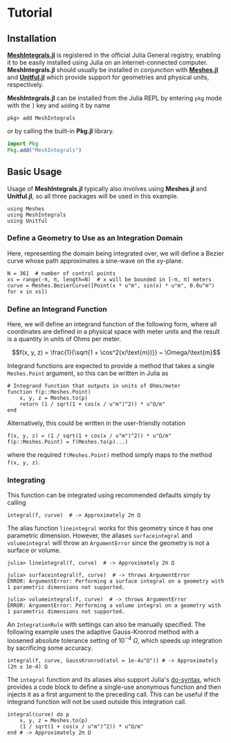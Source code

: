 # Tutorial

## Installation

[**MeshIntegrals.jl**](https://github.com/JuliaGeometry/MeshIntegrals.jl) is
registered in the official Julia General registry, enabling it to be easily
installed using Julia on an internet-connected computer.
**MeshIntegrals.jl** should usually be installed in conjunction with
[**Meshes.jl**](https://github.com/JuliaGeometry/Meshes.jl) and
[**Unitful.jl**](https://github.com/PainterQubits/Unitful.jl) which provide
support for geometries and physical units, respectively.

**MeshIntegrals.jl** can be installed from the Julia REPL by entering `pkg` mode
with the `]` key and `add`ing it by name
```julia-repl
pkg> add MeshIntegrals
```

or by calling the built-in **Pkg.jl** library.
```julia
import Pkg
Pkg.add("MeshIntegrals")
```

## Basic Usage

Usage of **MeshIntegrals.jl** typically also involves using **Meshes.jl** and **Unitful.jl**,
so all three packages will be used in this example.

```@example tutorial
using Meshes
using MeshIntegrals
using Unitful
```

### Define a Geometry to Use as an Integration Domain

Here, representing the domain being integrated over, we will define a Bezier
curve whose path approximates a sine-wave on the xy-plane.

```@example tutorial
N = 361  # number of control points
xs = range(-π, π, length=N)  # x will be bounded in [-π, π] meters
curve = Meshes.BezierCurve([Point(x * u"m", sin(x) * u"m", 0.0u"m") for x in xs])
```

### Define an Integrand Function

Here, we will define an integrand function of the following form, where all
coordinates are defined in a physical space with meter units and the result is
a quantity in units of Ohms per meter.
```math
f(x, y, z) = \frac{1}{\sqrt{1 + \cos^2(x/\text{m})}} ~ \Omega/\text{m}
```

Integrand functions are expected to provide a method that takes a single
`Meshes.Point` argument, so this can be written in Julia as

```@example tutorial
# Integrand function that outputs in units of Ohms/meter
function f(p::Meshes.Point)
    x, y, z = Meshes.to(p)
    return (1 / sqrt(1 + cos(x / u"m")^2)) * u"Ω/m"
end
```

Alternatively, this could be written in the user-friendly notation
```@example tutorial
f(x, y, z) = (1 / sqrt(1 + cos(x / u"m")^2)) * u"Ω/m"
f(p::Meshes.Point) = f(Meshes.to(p)...)
```
where the required `f(Meshes.Point)` method simply maps to the method `f(x, y, z)`.

### Integrating

This function can be integrated using recommended defaults simply by calling
```@example tutorial
integral(f, curve)  # -> Approximately 2π Ω
```

The alias function `lineintegral` works for this geometry since it has one
parametric dimension. However, the aliases `surfaceintegral` and `volumeintegral`
will throw an `ArgumentError` since the geometry is not a surface or volume.
```jldoctest tutorial
julia> lineintegral(f, curve)  # -> Approximately 2π Ω

julia> surfaceintegral(f, curve)  # -> throws ArgumentError
ERROR: ArgumentError: Performing a surface integral on a geometry with 1 parametric dimensions not supported.

julia> volumeintegral(f, curve)  # -> throws ArgumentError
ERROR: ArgumentError: Performing a volume integral on a geometry with 1 parametric dimensions not supported.
```

An `IntegrationRule` with settings can also be manually specified. The following
example uses the adaptive Gauss-Kronrod method with a loosened absolute tolerance
setting of $10^{-4}~\Omega$, which speeds up integration by sacrificing some
accuracy.
```@example tutorial
integral(f, curve, GaussKronrod(atol = 1e-4u"Ω")) # -> Approximately (2π ± 1e-4) Ω
```

The `integral` function and its aliases also support Julia's
[do-syntax](https://docs.julialang.org/en/v1/base/base/#do), which provides a
code block to define a single-use anonymous function and then injects it as a
first argument to the preceding call. This can be useful if the integrand
function will not be used outside this integration call.
```@example tutorial
integral(curve) do p
    x, y, z = Meshes.to(p)
    (1 / sqrt(1 + cos(x / u"m")^2)) * u"Ω/m"
end # -> Approximately 2π Ω
```
